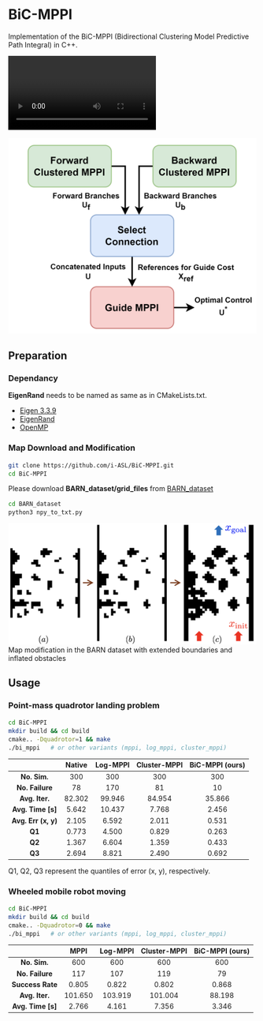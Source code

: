 # BiC-MPPI

Implementation of the BiC-MPPI (Bidirectional Clustering Model Predictive Path Integral) in C++.

<video controls>
  <source src="doc/Bi_MPPI_Video_Test_comp.mp4" type="video/mp4">
  Your browser does not support the video tag.
</video>

![scheme](doc/scheme_white.png)


## Preparation

### Dependancy
**EigenRand** needs to be named as same as in CMakeLists.txt.
- [Eigen 3.3.9](https://gitlab.com/libeigen/eigen/-/releases/3.3.9)
- [EigenRand](https://github.com/bab2min/EigenRand)
- [OpenMP](https://www.openmp.org/)

### Map Download and Modification
```bash
git clone https://github.com/i-ASL/BiC-MPPI.git
cd BiC-MPPI
```

Please download **BARN_dataset/grid_files** from [BARN_dataset](https://www.cs.utexas.edu/~xiao/BARN/BARN.html)
```bash
cd BARN_dataset
python3 npy_to_txt.py
```


![barn_mod](doc/barn_mod.png)
Map modification in the BARN dataset with extended boundaries and inflated obstacles
## Usage
### Point-mass quadrotor landing problem
```bash
cd BiC-MPPI
mkdir build && cd build
cmake.. -Dquadrotor=1 && make
./bi_mppi   # or other variants (mppi, log_mppi, cluster_mppi)
```
|                  |  Native  | Log-MPPI | Cluster-MPPI | BiC-MPPI (ours) |
|:----------------:|:--------:|:--------:|:------------:|:---------------:|
| **No. Sim.**     |    300   |    300   |      300     |       300       |
| **No. Failure**  |    78    |   170    |      81      |       10        |
| **Avg. Iter.**   |  82.302  | 99.946   |    84.954    |     35.866      |
| **Avg. Time [s]**|  5.642   | 10.437   |    7.768     |      2.456      |
| **Avg. Err (x, y)**|  2.105   | 6.592    |    2.011     |      0.531      |
| **Q1**           |  0.773   | 4.500    |    0.829     |      0.263      |
| **Q2**           |  1.367   | 6.604    |    1.359     |      0.433      |
| **Q3**           |  2.694   | 8.821    |    2.490     |      0.692      |

Q1, Q2, Q3 represent the quantiles of error (x, y), respectively.

### Wheeled mobile robot moving
```bash
cd BiC-MPPI
mkdir build && cd build
cmake.. -Dquadrotor=0 && make
./bi_mppi   # or other variants (mppi, log_mppi, cluster_mppi)
```
|                  | MPPI          | Log-MPPI      | Cluster-MPPI | BiC-MPPI (ours) |
|:----------------:|:--------:|:--------:|:------------:|:---------------:|
| **No. Sim.**     | 600           | 600           | 600          | 600             |
| **No. Failure**  | 117           | 107           | 119          | 79              |
| **Success Rate** | 0.805         | 0.822         | 0.802        | 0.868           |
| **Avg. Iter.**   | 101.650       | 103.919       | 101.004      | 88.198          |
| **Avg. Time [s]**| 2.766         | 4.161         | 7.356        | 3.346           |
